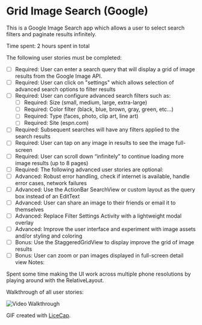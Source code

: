 # Grid Image Search (Google)

This is a Google Image Search app which allows a user to select search filters and paginate results infinitely.  

Time spent: 2 hours spent in total

The following user stories must be completed:

 * [ ] Required: User can enter a search query that will display a grid of image results from the Google Image API.
 * [ ] Required: User can click on "settings" which allows selection of advanced search options to filter results
 * [ ] Required: User can configure advanced search filters such as: <br />
    - [ ] Required: Size (small, medium, large, extra-large)
    - [ ] Required: Color filter (black, blue, brown, gray, green, etc...)
    - [ ] Required: Type (faces, photo, clip art, line art)
    - [ ] Required: Site (espn.com)
 * [ ] Required: Subsequent searches will have any filters applied to the search results
 * [ ] Required: User can tap on any image in results to see the image full-screen
 * [ ] Required: User can scroll down “infinitely” to continue loading more image results (up to 8 pages)
 * [ ] Required: The following advanced user stories are optional:
 * [ ] Advanced: Robust error handling, check if internet is available, handle error cases, network failures
 * [ ] Advanced: Use the ActionBar SearchView or custom layout as the query box instead of an EditText
 * [ ] Advanced: User can share an image to their friends or email it to themselves
 * [ ] Advanced: Replace Filter Settings Activity with a lightweight modal overlay
 * [ ] Advanced: Improve the user interface and experiment with image assets and/or styling and coloring
 * [ ] Bonus: Use the StaggeredGridView to display improve the grid of image results
 * [ ] Bonus: User can zoom or pan images displayed in full-screen detail view
Notes:

Spent some time making the UI work across multiple phone resolutions by playing around with the RelativeLayout.

Walkthrough of all user stories:

![Video Walkthrough](GoogleImageSearch.gif)

GIF created with [LiceCap](http://www.cockos.com/licecap/).